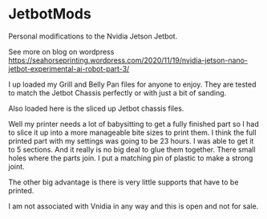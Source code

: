 # JetbotMods
Personal modifications to the Nvidia Jetson Jetbot.

See more on blog on wordpress
https://seahorseprinting.wordpress.com/2020/11/19/nvidia-jetson-nano-jetbot-experimental-ai-robot-part-3/

I up loaded my Grill and Belly Pan files for anyone to enjoy.
They are tested to match the Jetbot Chassis perfectly or with just a bit of sanding.

Also loaded here is the sliced up Jetbot chassis files.

Well my printer needs a lot of babysitting to get a fully finished part so I had to slice it up into a more manageable bite sizes to print them. I think the full printed part with my settings was going to be 23 hours. I was able to get it to 5 sections. And it really is no big deal to glue them together. There small holes where the parts join. I put a matching pin of plastic to make a strong joint.

The other big advantage is there is very little supports that have to be printed.

I am not associated with Vnidia in any way and this is open and not for sale.
